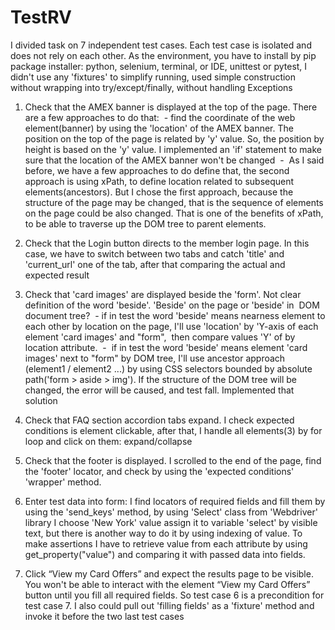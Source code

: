 # TestRV
I divided task on 7 independent test cases.
Each test case is isolated and does not rely on each other.
As the environment, you have to install by pip package installer: python, selenium, terminal, or IDE, unittest or pytest, 
I didn't use any 'fixtures' to simplify running, used simple construction without wrapping into try/except/finally, without handling Exceptions


1. Check that the AMEX banner is displayed at the top of the page.
There are a few approaches to do that:
 - find the coordinate of the web element(banner) by using the 'location' of the AMEX banner.
The position on the top of the page is related by 'y' value. So, the position by height is based on the 'y' value. I implemented an 'if' statement to make sure that the location of the AMEX banner won't be changed
 -  As I said before, we have a few approaches to do define that, the second approach is using xPath, to define location related to subsequent elements(ancestors). But I chose the first approach, because the structure of the page may be changed, that is the sequence of elements on the page could be also changed. 
That is one of the benefits of xPath, to be able to traverse up the DOM tree to parent elements. 

2. Check that the Login button directs to the member login page.
In this case, we have to switch between two tabs and catch 'title' and 'current_url' one of the tab, after that comparing the actual and expected result

3. Check that 'card images' are displayed beside the 'form'.
Not clear definition of the word 'beside'. 'Beside' on the page or 'beside' in  DOM document tree? 
 - if in test the word 'beside' means nearness element to each other by location on the page, I'll use 'location' by 'Y-axis of each element 'card images' and "form",  then compare values 'Y' of by location attribute. 
 -  if in test the word 'beside' means element 'card images' next to "form" by DOM tree, I'll use ancestor approach (element1 / element2 ...) by using CSS
selectors bounded by absolute path('form > aside > img'). If the structure of the DOM tree will be changed, the error will be caused, and test fall. Implemented that solution


4. Check that FAQ section accordion tabs expand.
I check expected conditions is element clickable, after that, I handle all elements(3) by for loop and click on them: expand/collapse


5. Check that the footer is displayed.
I scrolled to the end of the page, find the 'footer' locator, and check by using the 'expected conditions' 'wrapper' method. 


6. Enter test data into form:
I find locators of required fields and fill them by using the 'send_keys' method, by using 'Select' class from 'Webdriver' library I choose 'New York' value assign it to variable 'select' by visible text, but there is another way to do it by using indexing of value.
To make assertions I have to retrieve value from each attribute by using get_property("value") and comparing it with passed data into fields.


7. Click “View my Card Offers” and expect the results page to be visible.
You won't be able to interact with the element “View my Card Offers” button until you fill all required fields. So test case 6 is a precondition for test case 7.
I also could pull out 'filling fields' as a 'fixture' method and invoke it before the two last test cases
